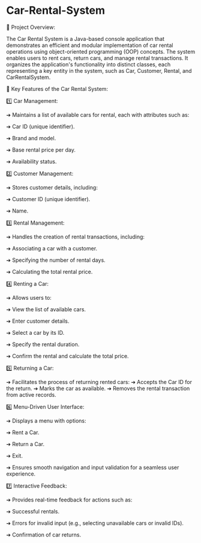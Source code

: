 # Car-Rental-System

🚗 Project Overview:

The Car Rental System is a Java-based console application that demonstrates an efficient and modular implementation of car rental operations using object-oriented programming (OOP) concepts. The system enables users to rent cars, return cars, and manage rental transactions. It organizes the application's functionality into distinct classes, each representing a key entity in the system, such as Car, Customer, Rental, and CarRentalSystem.

🌟 Key Features of the Car Rental System:

1️⃣ Car Management:

➔ Maintains a list of available cars for rental, each with attributes such as:

➔ Car ID (unique identifier).

➔ Brand and model.

➔ Base rental price per day.

➔ Availability status.


2️⃣ Customer Management:

➔ Stores customer details, including:

➔ Customer ID (unique identifier).

➔ Name.


3️⃣ Rental Management:

➔ Handles the creation of rental transactions, including:

➔ Associating a car with a customer.

➔ Specifying the number of rental days.

➔ Calculating the total rental price.



4️⃣ Renting a Car:

➔ Allows users to:

➔ View the list of available cars.

➔ Enter customer details.

➔ Select a car by its ID.

➔ Specify the rental duration.

➔ Confirm the rental and calculate the total price.


5️⃣ Returning a Car:

➔ Facilitates the process of returning rented cars:
➔ Accepts the Car ID for the return.
➔ Marks the car as available.
➔ Removes the rental transaction from active records.


6️⃣ Menu-Driven User Interface:

➔ Displays a menu with options:

➔ Rent a Car.

➔ Return a Car.

➔ Exit.

➔ Ensures smooth navigation and input validation for a seamless user experience.



7️⃣ Interactive Feedback:

➔ Provides real-time feedback for actions such as:

➔ Successful rentals.


➔ Errors for invalid input (e.g., selecting unavailable cars or invalid IDs).


➔ Confirmation of car returns.
